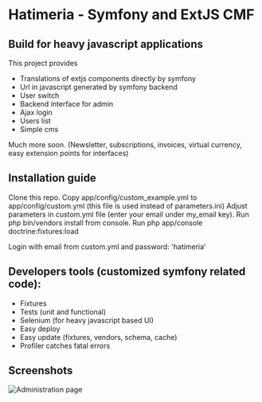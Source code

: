 # Hatimeria - Symfony and ExtJS CMF

## Build for heavy javascript applications

This project provides

 * Translations of extjs components directly by symfony
 * Url in javascript generated by symfony backend
 * User switch
 * Backend interface for admin
 * Ajax login
 * Users list
 * Simple cms

Much more soon. (Newsletter, subscriptions, invoices, virtual currency, easy extension points for interfaces)

## Installation guide

Clone this repo.
Copy app/config/custom_example.yml to app/config/custom.yml (this file is used instead of parameters.ini)
Adjust parameters in custom.yml file (enter your email under my_email key).
Run php bin/vendors install from console.
Run php app/console doctrine:fixtures:load

Login with email from custom.yml and password: 'hatimeria'

## Developers tools (customized symfony related code):

* Fixtures
* Tests (unit and functional)
* Selenium (for heavy javascript based UI)
* Easy deploy
* Easy update (fixtures, vendors, schema, cache)
* Profiler catches fatal errors

## Screenshots

![Administration page](https://github.com/hatimeria/hatimeria/raw/master/app/Resources/doc/images/admin.png)